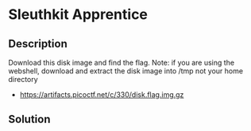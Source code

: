 # Sleuthkit Apprentice
## Description 
Download this disk image and find the flag. Note: if you are using the webshell, download and extract the disk image into /tmp not your home directory
 * https://artifacts.picoctf.net/c/330/disk.flag.img.gz

## Solution 

